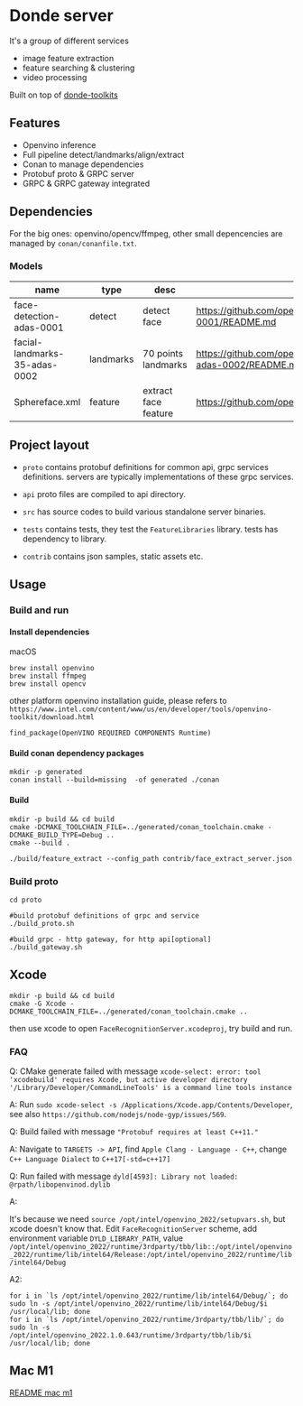 # Donde server

It's a group of different services

* image feature extraction
* feature searching & clustering
* video processing

Built on top of [donde-toolkits](https://github.com/sekirocc/donde-toolkits)


## Features

- Openvino inference
- Full pipeline detect/landmarks/align/extract
- Conan to manage dependencies
- Protobuf proto & GRPC server
- GRPC & GRPC gateway integrated

## Dependencies

For the big ones: openvino/opencv/ffmpeg, other small depencencies are managed by `conan/conanfile.txt`.

### Models

| name                          | type      | desc                 | urldesc                                                                                                                  |
|-------------------------------|-----------|----------------------|--------------------------------------------------------------------------------------------------------------------------|
| face-detection-adas-0001      | detect    | detect face          | https://github.com/openvinotoolkit/open_model_zoo/blob/master/models/intel/face-detection-adas-0001/README.md  |
| facial-landmarks-35-adas-0002 | landmarks | 70 points landmarks  | https://github.com/openvinotoolkit/open_model_zoo/blob/master/models/intel/facial-landmarks-35-adas-0002/README.md       |
| Sphereface.xml                | feature   | extract face feature | https://github.com/openvinotoolkit/open_model_zoo/blob/master/models/public/Sphereface/README.md                         |



## Project layout


* `proto` contains protobuf definitions for common api, grpc services definitions. servers are typically implementations of these grpc services.

* `api` proto files are compiled to api directory.

* `src` has source codes to build various standalone server binaries.

* `tests` contains tests, they test the `FeatureLibraries` library. tests has dependency to library.

* `contrib` contains json samples, static assets etc.


## Usage


### Build and run

#### Install dependencies

macOS

```
brew install openvino
brew install ffmpeg
brew install opencv
```

other platform openvino installation guide, please refers to `https://www.intel.com/content/www/us/en/developer/tools/openvino-toolkit/download.html`

```
find_package(OpenVINO REQUIRED COMPONENTS Runtime)
```

#### Build conan dependency packages

```
mkdir -p generated
conan install --build=missing  -of generated ./conan
```

#### Build

```
mkdir -p build && cd build
cmake -DCMAKE_TOOLCHAIN_FILE=../generated/conan_toolchain.cmake -DCMAKE_BUILD_TYPE=Debug ..
cmake --build .

./build/feature_extract --config_path contrib/face_extract_server.json
```



### Build proto

```
cd proto

#build protobuf definitions of grpc and service
./build_proto.sh

#build grpc - http gateway, for http api[optional]
./build_gateway.sh

```


## Xcode

```
mkdir -p build && cd build
cmake -G Xcode -DCMAKE_TOOLCHAIN_FILE=../generated/conan_toolchain.cmake ..
```

then use xcode to open `FaceRecognitionServer.xcodeproj`, try build and run.



### FAQ
Q:
CMake generate failed with message `xcode-select: error: tool 'xcodebuild' requires Xcode, but active developer directory '/Library/Developer/CommandLineTools' is a command line tools instance`

A:
Run `sudo xcode-select -s /Applications/Xcode.app/Contents/Developer`, see also `https://github.com/nodejs/node-gyp/issues/569`.


Q:
Build failed with message `"Protobuf requires at least C++11."`

A:
Navigate to `TARGETS -> API`, find `Apple Clang - Language - C++`, change `C++ Language Dialect` to `C++17[-std=c++17]`


Q:
Run failed with message `dyld[4593]: Library not loaded: @rpath/libopenvinod.dylib`

A:

It's because we need `source /opt/intel/openvino_2022/setupvars.sh`, but xcode doesn't know that.
Edit `FaceRecognitionServer` scheme, add environment variable `DYLD_LIBRARY_PATH`, value `/opt/intel/openvino_2022/runtime/3rdparty/tbb/lib::/opt/intel/openvino_2022/runtime/lib/intel64/Release:/opt/intel/openvino_2022/runtime/lib/intel64/Debug`


A2:
```
for i in `ls /opt/intel/openvino_2022/runtime/lib/intel64/Debug/`; do sudo ln -s /opt/intel/openvino_2022/runtime/lib/intel64/Debug/$i /usr/local/lib; done
for i in `ls /opt/intel/openvino_2022/runtime/3rdparty/tbb/lib/`; do sudo ln -s /opt/intel/openvino_2022.1.0.643/runtime/3rdparty/tbb/lib/$i /usr/local/lib; done
```


## Mac M1

[README mac m1](./README_mac_m1.md)
